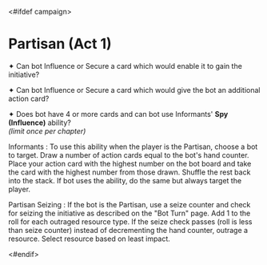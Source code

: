 <#ifdef campaign>
# Partisan (Act 1)

✦ Can bot Influence or Secure a card which would enable it to gain the initiative?

✦ Can bot Influence or Secure a card which would give the bot an additional action card?

✦ Does bot have 4 or more cards and can bot use Informants' **Spy (Influence)** ability?
<br/>*(limit once per chapter)*

Informants
: To use this ability when the player is the Partisan, choose a bot to target. Draw a number of action cards equal to the bot's hand counter. Place your action card with the highest number on the bot board and take the card with the highest number from those drawn. Shuffle the rest back into the stack. If bot uses the ability, do the same but always target the player.

Partisan Seizing
: If the bot is the Partisan, use a seize counter and check for seizing the initiative as described on the "Bot Turn" page. Add 1 to the roll for each outraged resource type. If the seize check passes (roll is less than seize counter) instead of decrementing the hand counter, outrage a resource. Select resource based on least impact.

<div class="pagebreak"> </div>
<#endif>